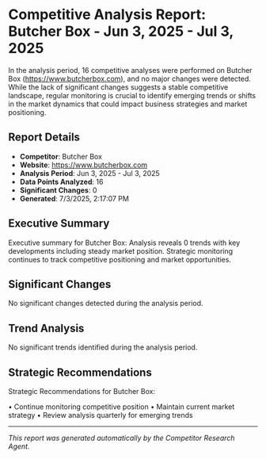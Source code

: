 # Competitive Analysis Report: Butcher Box - Jun 3, 2025 - Jul 3, 2025

In the analysis period, 16 competitive analyses were performed on Butcher Box (https://www.butcherbox.com), and no major changes were detected. While the lack of significant changes suggests a stable competitive landscape, regular monitoring is crucial to identify emerging trends or shifts in the market dynamics that could impact business strategies and market positioning.

## Report Details

- **Competitor**: Butcher Box
- **Website**: https://www.butcherbox.com
- **Analysis Period**: Jun 3, 2025 - Jul 3, 2025
- **Data Points Analyzed**: 16
- **Significant Changes**: 0
- **Generated**: 7/3/2025, 2:17:07 PM

## Executive Summary

Executive summary for Butcher Box: Analysis reveals 0 trends with key developments including steady market position. Strategic monitoring continues to track competitive positioning and market opportunities.

## Significant Changes

No significant changes detected during the analysis period.

## Trend Analysis

No significant trends identified during the analysis period.

## Strategic Recommendations

Strategic Recommendations for Butcher Box:

• Continue monitoring competitive position
• Maintain current market strategy
• Review analysis quarterly for emerging trends

---

*This report was generated automatically by the Competitor Research Agent.*
